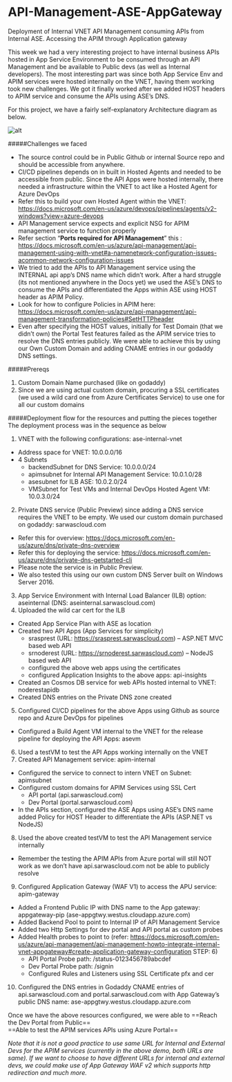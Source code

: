 # API-Management-ASE-AppGateway
Deployment of Internal VNET API Management consuming APIs from Internal ASE. Accessing the APIM through Application gateway


This week we had a very interesting project to have internal business APIs hosted in App Service Environment to be consumed through an API Management and be available to Public devs (as well as Internal developers). The most interesting part was since both App Service Env and APIM services were hosted internally on the VNET, having them working took new challenges. We got it finally worked after we added HOST headers to APIM service and consume the APIs using ASE’s DNS.

For this project, we have a fairly self-explanatory Architecture diagram as below.

 ![alt](https://res.cloudinary.com/drlwgs1ub/image/upload/v1551912360/apim.jpg)

#####Challenges we faced

* The source control could be in Public Github or internal Source repo and should be accessible from anywhere.
* CI/CD pipelines depends on in built in Hosted Agents and needed to be accessible from public. Since the API Apps were hosted internally, there needed a infrastructure within the VNET to act like a Hosted Agent for Azure DevOps
 * Refer this to build your own Hosted Agent within the VNET: https://docs.microsoft.com/en-us/azure/devops/pipelines/agents/v2-windows?view=azure-devops
* API Management service expects and explicit NSG for APIM management service to function properly
 * Refer section “__Ports required for API Management__” this : https://docs.microsoft.com/en-us/azure/api-management/api-management-using-with-vnet#a-namenetwork-configuration-issues-acommon-network-configuration-issues 
* We tried to add the APIs to API Management service using the INTERNAL api app’s DNS name which didn’t work. After a hard struggle (its not mentioned anywhere in the Docs yet) we used the ASE’s DNS to consume the APIs and differentiated the Apps within ASE using HOST header as APIM Policy.
 * Look for how to configure Policies in APIM here: https://docs.microsoft.com/en-us/azure/api-management/api-management-transformation-policies#SetHTTPheader 
* Even after specifying the HOST values, initially for Test Domain (that we didn’t own) the Portal Test features failed as the APIM service tries to resolve the DNS entries publicly. We were able to achieve this by using our Own Custom Domain and adding CNAME entries in our godaddy DNS settings.

#####Prereqs

1. Custom Domain Name purchased (like on godaddy)
2. Since we are using actual custom domain, procuring a SSL certificates (we used a wild card one from Azure Certificates Service) to use one for all our custom domains

#####Deployment flow for the resources and putting the pieces together  
The deployment process was in the sequence as below

1. VNET with the following configurations: ase-internal-vnet
  * Address space for VNET: 10.0.0.0/16
  * 4 Subnets
     * backendSubnet for DNS Service: 10.0.0.0/24
     * apimsubnet for Internal API Management Service: 10.0.1.0/28
     * asesubnet for ILB ASE: 10.0.2.0/24
     * VMSubnet for Test VMs and Internal DevOps Hosted Agent VM: 10.0.3.0/24
2. Private DNS service (Public Preview) since adding a DNS service requires the VNET to be empty. We used our custom domain purchased on godaddy: sarwascloud.com
  * Refer this for overview: https://docs.microsoft.com/en-us/azure/dns/private-dns-overview 
  * Refer this for deploying the service: https://docs.microsoft.com/en-us/azure/dns/private-dns-getstarted-cli 
  * Please note the service is in Public Preview.
  * We also tested this using our own custom DNS Server built on Windows Server 2016.
3. App Service Environment with Internal Load Balancer (ILB) option: aseinternal (DNS: aseinternal.sarwascloud.com)
4. Uploaded the wild car cert for the ILB
  * Created App Service Plan with ASE as location
  * Created two API Apps (App Services for simplicity)
     * srasprest (URL: https://srasprest.sarwascloud.com) – ASP.NET MVC based web API
     * srnoderest (URL: https://srnoderest.sarwascloud.com) – NodeJS based web API
     * configured the above web apps using the certificates
     * configured Application Insights to the above apps: api-insights
  * Created an Cosmos DB service for web APIs hosted internal to VNET: noderestapidb
  * Created DNS entries on the Private DNS zone created
5. Configured CI/CD pipelines for the above Apps using Github as source repo and Azure DevOps for pipelines
  * Configured a Build Agent VM internal to the VNET for the release pipeline for deploying the API Apps: asevm
6. Used a testVM to test the API Apps working internally on the VNET
7. Created API Management service: apim-internal
  * Configured the service to connect to intern VNET on Subnet: apimsubnet
  * Configured custom domains for APIM Services using SSL Cert
     * API portal (api.sarwascloud.com)
     * Dev Portal (portal.sarwascloud.com)
  * In the APIs section, configured the ASE Apps using ASE’s DNS name added Policy for HOST Header to differentiate the APIs (ASP.NET vs NodeJS)
8. Used the above created testVM to test the API Management service internally
  * Remember the testing the APIM APIs from Azure portal will still NOT work as we don’t have api.sarwascloud.com not be able to publicly resolve
9. Configured Application Gateway (WAF V1) to access the APU service: apim-gateway
  * Added a Frontend Public IP with DNS name to the App gateway: appgateway-pip (ase-appgtwy.westus.cloudapp.azure.com)
  * Added Backend Pool to point to Internal IP of API Management Service
  * Added two Http Settings for dev portal and API portal as custom probes
  * Added Health probes to point to (refer: https://docs.microsoft.com/en-us/azure/api-management/api-management-howto-integrate-internal-vnet-appgateway#create-application-gateway-configuration STEP: 6)
     * API Portal Probe path: /status-0123456789abcdef
     * Dev Portal Probe path: /signin
     * Configured Rules and Listeners using SSL Certificate pfx and cer
10. Configured the DNS entries in Godaddy CNAME entries of api.sarwascloud.com and portal.sarwascloud.com with App Gateway’s public DNS name: ase-appgtwy.westus.cloudapp.azure.com

Once we have the above resources configured, we were able to
==Reach the Dev Portal from Public==  
==Able to test the APIM services APIs using Azure Portal==

*Note that it is not a good practice to use same URL for Internal and External Devs for the APIM services (currently in the above demo, both URLs are same). If we want to choose to have different URLs for internal and external devs, we could make use of App Gateway WAF v2 which supports http redirection and much more.*
